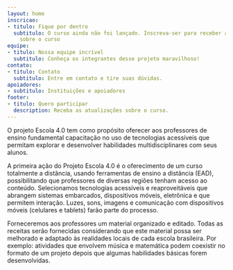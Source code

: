 ```yaml
---
layout: home
inscricao:
- titulo: Fique por dentro
  subtitulo: O curso ainda não foi lançado. Inscreva-ser para receber atualizações
    sobre o curso
equipe:
- titulo: Nossa equipe incrível
  subtitulo: Conheça os integrantes desse projeto maravilhoso!
contato:
- titulo: Contato
  subtitulo: Entre em contato e tire suas dúvidas.
apoiadores:
- subtitulo: Instituições e apoiadores
footer:
- titulo: Quero participar
  description: Receba as atualizações sobre o curso.
---
```


O projeto Escola 4.0 tem como propósito oferecer aos professores de ensino fundamental capacitação no uso de tecnologias acessíveis que permitam explorar e desenvolver habilidades multidisciplinares com seus alunos.


A primeira ação do Projeto Escola 4.0 é o oferecimento de um curso totalmente a distância, usando ferramentas de ensino a distância (EAD), possibilitando que professores de diversas regiões tenham acesso ao conteúdo.
Selecionamos tecnologias acessíveis e reaproveitáveis que abrangem sistemas embarcados, dispositivos móveis, eletrônica e que permitem interação. Luzes, sons, imagens e comunicação com dispositivos móveis (celulares e tablets) farão parte do processo.


Forneceremos aos professores um material organizado e editado. Todas as receitas serão fornecidas considerando que este material possa ser melhorado e adaptado às realidades locais de cada escola brasileira.
Por exemplo: atividades que envolvem música e matemática podem coexistir no formato de um projeto depois que algumas habilidades básicas forem desenvolvidas.